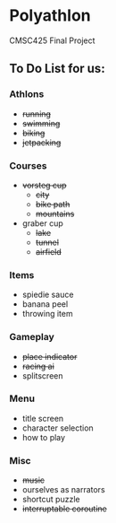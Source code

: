 # Polyathlon
CMSC425 Final Project

## To Do List for us:

### Athlons
- ~~running~~
- ~~swimming~~
- ~~biking~~
- ~~jetpacking~~

### Courses
- ~~vorsteg cup~~
  - ~~city~~
  - ~~bike path~~
  - ~~mountains~~
- graber cup
  - ~~lake~~
  - ~~tunnel~~
  - ~~airfield~~

### Items
- spiedie sauce
- banana peel
- throwing item

### Gameplay
- ~~place indicator~~
- ~~racing ai~~
- splitscreen

### Menu
- title screen
- character selection
- how to play

### Misc
- ~~music~~
- ourselves as narrators
- shortcut puzzle
- ~~interruptable coroutine~~
